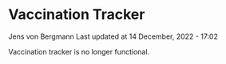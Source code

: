 Vaccination Tracker
================
Jens von Bergmann
Last updated at 14 December, 2022 - 17:02

Vaccination tracker is no longer functional.
